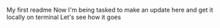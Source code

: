 My first readme
Now I'm being tasked to make an update here and get it locally on terminal
Let's see how it goes
